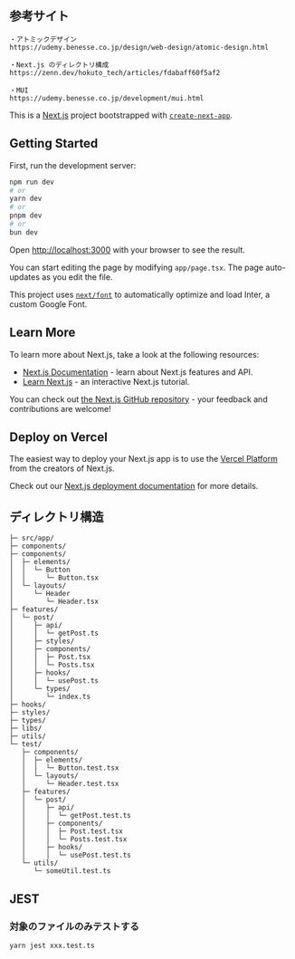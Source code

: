## 参考サイト

```
・アトミックデザイン
https://udemy.benesse.co.jp/design/web-design/atomic-design.html

・Next.js のディレクトリ構成
https://zenn.dev/hokuto_tech/articles/fdabaff60f5af2

・MUI
https://udemy.benesse.co.jp/development/mui.html

```

This is a [Next.js](https://nextjs.org/) project bootstrapped with [`create-next-app`](https://github.com/vercel/next.js/tree/canary/packages/create-next-app).

## Getting Started

First, run the development server:

```bash
npm run dev
# or
yarn dev
# or
pnpm dev
# or
bun dev
```

Open [http://localhost:3000](http://localhost:3000) with your browser to see the result.

You can start editing the page by modifying `app/page.tsx`. The page auto-updates as you edit the file.

This project uses [`next/font`](https://nextjs.org/docs/basic-features/font-optimization) to automatically optimize and load Inter, a custom Google Font.

## Learn More

To learn more about Next.js, take a look at the following resources:

- [Next.js Documentation](https://nextjs.org/docs) - learn about Next.js features and API.
- [Learn Next.js](https://nextjs.org/learn) - an interactive Next.js tutorial.

You can check out [the Next.js GitHub repository](https://github.com/vercel/next.js/) - your feedback and contributions are welcome!

## Deploy on Vercel

The easiest way to deploy your Next.js app is to use the [Vercel Platform](https://vercel.com/new?utm_medium=default-template&filter=next.js&utm_source=create-next-app&utm_campaign=create-next-app-readme) from the creators of Next.js.

Check out our [Next.js deployment documentation](https://nextjs.org/docs/deployment) for more details.

## ディレクトリ構造

```
├─ src/app/
├─ components/
├─ components/
│  ├─ elements/
│  │  └─ Button
│  │     └─ Button.tsx
│  └─ layouts/
│     └─ Header
│        └─ Header.tsx
├─ features/
│  └─ post/
│     ├─ api/
│     │  └─ getPost.ts
│     ├─ styles/
│     ├─ components/
│     │  ├─ Post.tsx
│     │  └─ Posts.tsx
│     ├─ hooks/
│     │  └─ usePost.ts
│     └─ types/
│        └─ index.ts
├─ hooks/
├─ styles/
├─ types/
├─ libs/
├─ utils/
└─ test/
   ├─ components/
   │  ├─ elements/
   │  │  └─ Button.test.tsx
   │  └─ layouts/
   │     └─ Header.test.tsx
   ├─ features/
   │  └─ post/
   │     ├─ api/
   │     │  └─ getPost.test.ts
   │     ├─ components/
   │     │  ├─ Post.test.tsx
   │     │  └─ Posts.test.tsx
   │     ├─ hooks/
   │     │  └─ usePost.test.ts
   └─ utils/
      └─ someUtil.test.ts
```

## JEST

### 対象のファイルのみテストする

```
yarn jest xxx.test.ts
```
